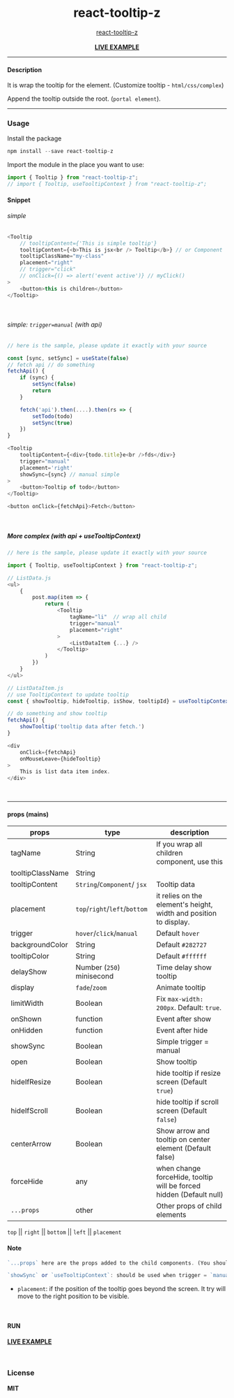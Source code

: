 <div align="center">
    <h1>react-tooltip-z</h1>
    <a href="https://github.com/delpikye-v/react-tooltip">react-tooltip-z</a>
    <br />
    <br />
    <b><a href="https://codesandbox.io/s/0bspg">LIVE EXAMPLE</a>
    </b>
</div>

---

#### Description

It is wrap the tooltip for the element. (Customize tooltip - `html/css/complex`)

Append the tooltip outside the root. (`portal element`).

---
### Usage

Install the package

```js
npm install --save react-tooltip-z
```

Import the module in the place you want to use:
```js
import { Tooltip } from "react-tooltip-z";
// import { Tooltip, useTooltipContext } from "react-tooltip-z";

```

#### Snippet

###### simple

```js
<Tooltip
    // tooltipContent={'This is simple tooltip'}
    tooltipContent={<b>This is jsx<br /> Tooltip</b>} // or Component
    tooltipClassName="my-class"
    placement="right"
    // trigger="click"
    // onClick={() => alert('event active')} // myClick()
>
    <button>this is children</button>
</Tooltip>
```

<br />

###### simple: `trigger=manual` (with api)

```js
// here is the sample, please update it exactly with your source

const [sync, setSync] = useState(false)
// fetch api // do something
fetchApi() {
    if (sync) {
        setSync(false)
        return
    }

    fetch('api').then(....).then(rs => {
        setTodo(todo)
        setSync(true)
    })
}

<Tooltip
    tooltipContent={<div>{todo.title}e<br />fds</div>}
    trigger="manual"
    placement='right'
    showSync={sync} // manual simple
>
    <button>Tooltip of todo</button>
</Tooltip>

<button onClick={fetchApi}>Fetch</button>
```

<br />

##### More complex (with api + useTooltipContext)

```js
// here is the sample, please update it exactly with your source

import { Tooltip, useTooltipContext } from "react-tooltip-z";

// ListData.js
<ul>
    {
        post.map(item => {
            return (
                <Tooltip
                    tagName="li"  // wrap all child
                    trigger="manual"
                    placement="right"
                >
                    <ListDataItem {...} />
                </Tooltip>
            )
        })
    }
</ul>

// ListDataItem.js
// use TooltipContext to update tooltip
const { showTooltip, hideTooltip, isShow, tooltipId} = useTooltipContext()

// do something and show tooltip
fetchApi() {
    showTooltip('tooltip data after fetch.')
}

<div
    onClick={fetchApi}
    onMouseLeave={hideTooltip}
>
    This is list data item index.
</div>

```

<br />

---


#### props (mains)

| props                | type                          | description                                                           |
|----------------------|-------------------------------|-----------------------------------------------------------------------|
| tagName              | String                        | If you wrap all children component,  use this                         |
| tooltipClassName     | String                        |                                                                       |
| tooltipContent       | `String`/`Component`/ `jsx`   | Tooltip data                                                          |
| placement            | `top`/`right`/`left`/`bottom` | it relies on the element's height,  width and position to display.    |
| trigger              | `hover`/`click`/`manual`      | Default `hover`                                                       |
| backgroundColor      | String                        | Default `#282727`                                                     |
| tooltipColor         | String                        | Default `#ffffff`                                                     |
| delayShow            | Number (`250`) minisecond     | Time delay show tooltip                                               |
| display              | `fade`/`zoom`                 | Animate tooltip                                                       |
| limitWidth           | Boolean                       | Fix `max-width: 200px`. Default: `true`.                              |
| onShown              | function                      | Event after show                                                      |
| onHidden             | function                      | Event after hide                                                      |
| showSync             | Boolean                       | Simple trigger = manual                                               |
| open                 | Boolean                       | Show tooltip                                                          |
| hideIfResize         | Boolean                       | hide tooltip if resize screen  (Default `true`)                       |
| hideIfScroll         | Boolean                       | hide tooltip if scroll screen  (Default `false`)                      |
| centerArrow          | Boolean                       | Show arrow and tooltip on center element (Default false)              |
| forceHide            | any                           | when change forceHide, tooltip will be forced hidden (Default null)   |
| `...props`           | other                         | Other props of child elements                                         |

`top` || `right` || `bottom` || `left` || `placement`
<br />

#### Note

```js
`...props` here are the props added to the child components. (You should add on child)

`showSync` or `useTooltipContext`: should be used when trigger = `manual`
```

+ `placement`: if the position of the tooltip goes beyond the screen. It try will move to the right position to be visible.

<br />

#### RUN

<b><a href="https://codesandbox.io/s/0bspg">LIVE EXAMPLE</a>

<br />

### License

MIT
